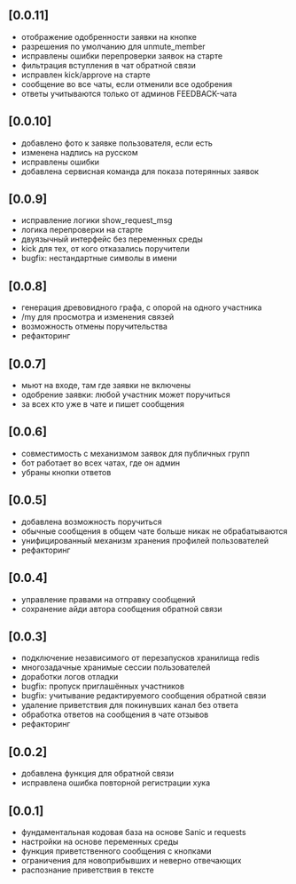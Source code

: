 ## [0.0.11]

- отображение одобренности заявки на кнопке
- разрешения по умолчанию для unmute_member
- исправлены ошибки перепроверки заявок на старте
- фильтрация вступления в чат обратной связи
- исправлен kick/approve на старте
- сообщение во все чаты, если отменили все одобрения
- ответы учитываются только от админов FEEDBACK-чата


## [0.0.10]

- добавлено фото к заявке пользователя, если есть
- изменена надпись на русском
- исправлены ошибки
- добавлена сервисная команда для показа потерянных заявок

## [0.0.9]

- исправление логики show_request_msg
- логика перепроверки на старте
- двуязычный интерфейс без переменных среды
- kick для тех, от кого отказались поручители
- bugfix: нестандартные символы в имени

## [0.0.8] 

- генерация древовидного графа, с опорой на одного участника
- /my для просмотра и изменения связей
- возможность отмены поручительства
- рефакторинг


## [0.0.7]

- мьют на входе, там где заявки не включены
- одобрение заявки: любой участник может поручиться
- за всех кто уже в чате и пишет сообщения


## [0.0.6]

- совместимость с механизмом заявок для публичных групп
- бот работает во всех чатах, где он админ
- убраны кнопки ответов


## [0.0.5] 

- добавлена возможность поручиться
- обычные сообщения в общем чате больше никак не обрабатываются
- унифицированный механизм хранения профилей пользователей
- рефакторинг


## [0.0.4]

- управление правами на отправку сообщений
- сохранение айди автора сообщения обратной связи


## [0.0.3]

- подключение независимого от перезапусков хранилища redis
- многозадачные хранимые сессии пользователей
- доработки логов отладки
- bugfix: пропуск приглашённых участников
- bugfix: учитывание редактируемого сообщения обратной связи
- удаление приветствия для покинувших канал без ответа
- обработка ответов на сообщения в чате отзывов
- рефакторинг

## [0.0.2]

- добавлена функция для обратной связи 
- исправлена ошибка повторной регистрации хука

## [0.0.1]

- фундаментальная кодовая база на основе Sanic и requests
- настройки на основе переменных среды
- функция приветственного сообщения с кнопками
- ограничения для новоприбывших и неверно отвечающих
- распознание приветствия в тексте 
